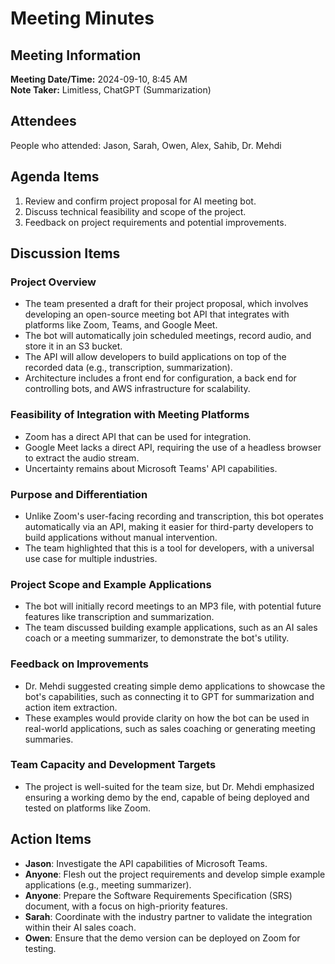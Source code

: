 # Meeting Minutes

## Meeting Information

**Meeting Date/Time:** 2024-09-10, 8:45 AM  
**Note Taker:** Limitless, ChatGPT (Summarization)

## Attendees

People who attended: Jason, Sarah, Owen, Alex, Sahib, Dr. Mehdi

## Agenda Items

1. Review and confirm project proposal for AI meeting bot.
2. Discuss technical feasibility and scope of the project.
3. Feedback on project requirements and potential improvements.

## Discussion Items

### Project Overview

- The team presented a draft for their project proposal, which involves developing an open-source meeting bot API that integrates with platforms like Zoom, Teams, and Google Meet.
- The bot will automatically join scheduled meetings, record audio, and store it in an S3 bucket.
- The API will allow developers to build applications on top of the recorded data (e.g., transcription, summarization).
- Architecture includes a front end for configuration, a back end for controlling bots, and AWS infrastructure for scalability.

### Feasibility of Integration with Meeting Platforms

- Zoom has a direct API that can be used for integration.
- Google Meet lacks a direct API, requiring the use of a headless browser to extract the audio stream.
- Uncertainty remains about Microsoft Teams' API capabilities.

### Purpose and Differentiation

- Unlike Zoom's user-facing recording and transcription, this bot operates automatically via an API, making it easier for third-party developers to build applications without manual intervention.
- The team highlighted that this is a tool for developers, with a universal use case for multiple industries.

### Project Scope and Example Applications

- The bot will initially record meetings to an MP3 file, with potential future features like transcription and summarization.
- The team discussed building example applications, such as an AI sales coach or a meeting summarizer, to demonstrate the bot's utility.

### Feedback on Improvements

- Dr. Mehdi suggested creating simple demo applications to showcase the bot's capabilities, such as connecting it to GPT for summarization and action item extraction.
- These examples would provide clarity on how the bot can be used in real-world applications, such as sales coaching or generating meeting summaries.

### Team Capacity and Development Targets

- The project is well-suited for the team size, but Dr. Mehdi emphasized ensuring a working demo by the end, capable of being deployed and tested on platforms like Zoom.

## Action Items

- **Jason**: Investigate the API capabilities of Microsoft Teams.
- **Anyone**: Flesh out the project requirements and develop simple example applications (e.g., meeting summarizer).
- **Anyone**: Prepare the Software Requirements Specification (SRS) document, with a focus on high-priority features.
- **Sarah**: Coordinate with the industry partner to validate the integration within their AI sales coach.
- **Owen**: Ensure that the demo version can be deployed on Zoom for testing.
